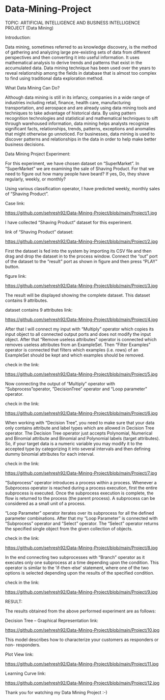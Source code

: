# Data-Mining-Project

TOPIC: ARTIFICIAL INTELLIGENCE AND BUSINESS INTELLIGENCE PROJECT (Data Mining)

Introduction:

Data mining, sometimes referred to as knowledge discovery, is the method of gathering and analyzing large pre-existing sets of data from different perspectives and then converting it into useful information. It uses mathematical analysis to derive trends and patterns that exist in the accumulated data. Data mining technique has been used over the years to reveal relationship among the fields in database that is almost too complex to find using traditional data exploration method.

What Data Mining Can Do?

Although data mining is still in its infancy, companies in a wide range of industries including retail, finance, health care, manufacturing transportation, and aerospace and are already using data mining tools and techniques to take advantage of historical data. By using pattern recognition technologies and statistical and mathematical techniques to sift through warehoused information, data mining helps analysts recognize significant facts, relationships, trends, patterns, exceptions and anomalies that might otherwise go unnoticed. For businesses, data mining is used to discover patterns and relationships in the data in order to help make better business decisions. 

Data Mining Project Experiment:

For this experiment, we have chosen dataset on “SuperMarket”.
In “SuperMarket” we are examining the sale of Shaving Product. For that we need to figure out how many people have beard? If yes, Do, they shave regularly, weekly, or monthly?

Using various classification operator, I have predicted weekly, monthly sales of “Shaving Product”.

Case link:

https://github.com/sehresh92/Data-Mining-Project/blob/main/Project/1.jpg

I have collected “Shaving Product” dataset for this experiment.

link of “Shaving Product” dataset:

https://github.com/sehresh92/Data-Mining-Project/blob/main/Project/2.jpg

First the dataset is fed into the system by importing its CSV file and then drag and drop the dataset in to the process window. Connect the “out” port of the dataset to the “result” port as shown in figure and then press “PLAY” button.

figure link: 

https://github.com/sehresh92/Data-Mining-Project/blob/main/Project/3.jpg

The result will be displayed showing the complete dataset. This dataset contains 9 attributes.

dataset contains 9 attributes link:

https://github.com/sehresh92/Data-Mining-Project/blob/main/Project/4.jpg

After that I will connect my input with “Multiply” operator which copies its input object to all connected output ports and does not modify the input object. After that “Remove useless attributes” operator is connected which removes useless attributes from an ExampleSet. Then “Filter Examples” operator is connected that filters which examples (i.e. rows) of an ExampleSet should be kept and which examples should be removed.

check in the link: 

https://github.com/sehresh92/Data-Mining-Project/blob/main/Project/5.jpg

Now connecting the output of “Multiply” operator with “Subprocess”operator, ”DecisionTree” operator and “Loop parameter” operator.

check in the link: 

https://github.com/sehresh92/Data-Mining-Project/blob/main/Project/6.jpg

When working with “Decision Tree”, you need to make sure that your data only contains attribute and label types which are allowed in Decision Tree operator. The Decision Tree operator just accepts Polynomial, Numerical and Binomial attribute and Binomial and Polynomial labels (target attributes). So, if your target data is a numeric variable you may modify it to the accepted type by categorizing it into several intervals and then defining dummy binomial attributes for each interval.

check in the link: 

https://github.com/sehresh92/Data-Mining-Project/blob/main/Project/7.jpg

“Subprocess” operator introduces a process within a process. Whenever a Subprocess operator is reached during a process execution, first the entire subprocess is executed. Once the subprocess execution is complete, the flow is returned to the process (the parent process). A subprocess can be considered as a small unit of a process.

“Loop Parameter” operator iterates over its subprocess for all the defined parameter combinations.
After that my “Loop Parameter” is connected with “Subprocess” operator and “Select” operator. The “Select” operator returns the specified single object from the given collection of objects.

check in the link: 

https://github.com/sehresh92/Data-Mining-Project/blob/main/Project/8.jpg

In the end connecting two subprocesses with “Branch” operator as it executes only one subprocess at a time depending upon the condition. This operator is similar to the 'if-then-else' statement, where one of the two options is selected depending upon the results of the specified condition.

check in the link: 

https://github.com/sehresh92/Data-Mining-Project/blob/main/Project/9.jpg

RESULT:

The results obtained from the above performed experiment are as follows:

Decision Tree – Graphical Representation link:

https://github.com/sehresh92/Data-Mining-Project/blob/main/Project/10.jpg

This model describes how to characterize your customers as responders or non- responders.

Plot View link:

https://github.com/sehresh92/Data-Mining-Project/blob/main/Project/11.jpg

Learning Curve link:

https://github.com/sehresh92/Data-Mining-Project/blob/main/Project/12.jpg

Thank you for watching my Data Mining Project :-)
